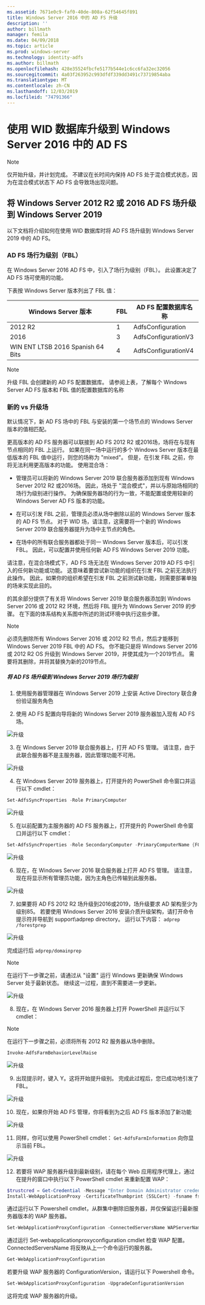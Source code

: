 ```yaml
---
ms.assetid: 7671e0c9-faf0-40de-808a-62f54645f891
title: Windows Server 2016 中的 AD FS 升级
description: ''
author: billmath
manager: femila
ms.date: 04/09/2018
ms.topic: article
ms.prod: windows-server
ms.technology: identity-adfs
ms.author: billmath
ms.openlocfilehash: 428e35524fbcfe5177b544e1c6cc6fa32ec32056
ms.sourcegitcommit: 4a03f263952c993dfdf339dd3491c73719854aba
ms.translationtype: MT
ms.contentlocale: zh-CN
ms.lasthandoff: 12/03/2019
ms.locfileid: "74791366"
---
```

# <a name="upgrading-to-ad-fs-in-windows-server-2016-using-a-wid-database"></a>使用 WID 数据库升级到 Windows Server 2016 中的 AD FS


> [!NOTE]
> 仅开始升级，并计划完成。 不建议在长时间内保持 AD FS 处于混合模式状态，因为在混合模式状态下 AD FS 会导致场出现问题。

## <a name="upgrading-a-windows-server-2012-r2-or-2016-ad-fs-farm-to-windows-server-2019"></a>将 Windows Server 2012 R2 或 2016 AD FS 场升级到 Windows Server 2019
以下文档将介绍如何在使用 WID 数据库时将 AD FS 场升级到 Windows Server 2019 中的 AD FS。

### <a name="ad-fs-farm-behavior-levels-fbl"></a>AD FS 场行为级别（FBL）
在 Windows Server 2016 AD FS 中，引入了场行为级别（FBL）。 此设置决定了 AD FS 场可使用的功能。

下表按 Windows Server 版本列出了 FBL 值：

| Windows Server 版本  | FBL | AD FS 配置数据库名称 |
| ------------- | ------------- | ------------- |
| 2012 R2  | 1  | AdfsConfiguration |
| 2016  | 3  | AdfsConfigurationV3 |
| WIN ENT LTSB 2016 Spanish 64 Bits  | 4  | AdfsConfigurationV4 |

> [!NOTE]
> 升级 FBL 会创建新的 AD FS 配置数据库。  请参阅上表，了解每个 Windows Server AD FS 版本和 FBL 值的配置数据库的名称

### <a name="new-vs-upgraded-farms"></a>新的 vs 升级场
默认情况下，新 AD FS 场中的 FBL 与安装的第一个场节点的 Windows Server 版本的值相匹配。

更高版本的 AD FS 服务器可以联接到 AD FS 2012 R2 或2016场，场将在与现有节点相同的 FBL 上运行。 如果在同一场中运行的多个 Windows Server 版本在最低版本的 FBL 值中运行，则您的场称为 "mixed"。 但是，在引发 FBL 之前，你将无法利用更高版本的功能。 使用混合场：

- 管理员可以将新的 Windows Server 2019 联合服务器添加到现有 Windows Server 2012 R2 或2016场。 因此，场处于 "混合模式"，并以与原始场相同的场行为级别进行操作。 为确保服务器场的行为一致，不能配置或使用较新的 Windows Server AD FS 版本的功能。

- 在可以引发 FBL 之前，管理员必须从场中删除以前的 Windows Server 版本的 AD FS 节点。  对于 WID 场，请注意，这需要将一个新的 Windows Server 2019 联合服务器提升为场中主节点的角色。

- 在场中的所有联合服务器都处于同一 Windows Server 版本后，可以引发 FBL。  因此，可以配置并使用任何新 AD FS Windows Server 2019 功能。

请注意，在混合场模式下，AD FS 场无法在 Windows Server 2019 AD FS 中引入的任何新功能或功能。 这意味着要尝试新功能的组织在引发 FBL 之前无法执行此操作。 因此，如果你的组织希望在引发 FBL 之前测试新功能，则需要部署单独的场来实现此目的。

的其余部分提供了有关将 Windows Server 2019 联合服务器添加到 Windows Server 2016 或 2012 R2 环境，然后将 FBL 提升为 Windows Server 2019 的步骤。 在下面的体系结构关系图中所述的测试环境中执行这些步骤。

> [!NOTE]
> 必须先删除所有 Windows Server 2016 或 2012 R2 节点，然后才能移到 Windows Server 2019 FBL 中的 AD FS。 你不能只是将 Windows Server 2016 或 2012 R2 OS 升级到 Windows Server 2019，并使其成为一个2019节点。 需要将其删除，并将其替换为新的2019节点。

##### <a name="to-upgrade-your-ad-fs-farm-to-windows-server-2019-farm-behavior-level"></a>将 AD FS 场升级到 Windows Server 2019 场行为级别

1. 使用服务器管理器在 Windows Server 2019 上安装 Active Directory 联合身份验证服务角色

2. 使用 AD FS 配置向导将新的 Windows Server 2019 服务器加入现有 AD FS 场。

![升级](media/Upgrading-to-AD-FS-in-Windows-Server-2016/ADFS_Mixed_1.png)

3. 在 Windows Server 2019 联合服务器上，打开 AD FS 管理。 请注意，由于此联合服务器不是主服务器，因此管理功能不可用。

![升级](media/Upgrading-to-AD-FS-in-Windows-Server-2016/ADFS_Mixed_3.png)

4. 在 Windows Server 2019 服务器上，打开提升的 PowerShell 命令窗口并运行以下 cmdlet：

```PowerShell
Set-AdfsSyncProperties -Role PrimaryComputer
```

![升级](media/Upgrading-to-AD-FS-in-Windows-Server-2016/ADFS_Mixed_4.png)

5. 在以前配置为主服务器的 AD FS 服务器上，打开提升的 PowerShell 命令窗口并运行以下 cmdlet：

```PowerShell
Set-AdfsSyncProperties -Role SecondaryComputer -PrimaryComputerName {FQDN}
```

![升级](media/Upgrading-to-AD-FS-in-Windows-Server-2016/ADFS_Mixed_5.png)

6. 现在，在 Windows Server 2016 联合服务器上打开 AD FS 管理。 请注意，现在将显示所有管理员功能，因为主角色已传输到此服务器。

![升级](media/Upgrading-to-AD-FS-in-Windows-Server-2016/ADFS_Mixed_6.png)

7. 如果要将 AD FS 2012 R2 场升级到2016或2019，场升级要求 AD 架构至少为级别85。  若要使用 Windows Server 2016 安装介质升级架构，请打开命令提示符并导航到 support\adprep directory。 运行以下内容： `adprep /forestprep`

![升级](media/Upgrading-to-AD-FS-in-Windows-Server-2016/ADFS_Mixed_7.png)

完成运行后 `adprep/domainprep`

> [!NOTE]
> 在运行下一步骤之前，请通过从 "设置" 运行 Windows 更新确保 Windows Server 处于最新状态。 继续这一过程，直到不需要进一步更新。

![升级](media/Upgrading-to-AD-FS-in-Windows-Server-2016/ADFS_Mixed_8.png)

8. 现在，在 Windows Server 2016 服务器上打开 PowerShell 并运行以下 cmdlet：

> [!NOTE]
> 在运行下一步骤之前，必须将所有 2012 R2 服务器从场中删除。

```PowerShell
Invoke-AdfsFarmBehaviorLevelRaise
```

![升级](media/Upgrading-to-AD-FS-in-Windows-Server-2016/ADFS_Mixed_9.png)

9. 出现提示时，键入 Y。这将开始提升级别。 完成此过程后，您已成功地引发了 FBL。

![升级](media/Upgrading-to-AD-FS-in-Windows-Server-2016/ADFS_Mixed_10.png)

10. 现在，如果你开始 AD FS 管理，你将看到为之后 AD FS 版本添加了新功能

![升级](media/Upgrading-to-AD-FS-in-Windows-Server-2016/ADFS_Mixed_12.png)

11. 同样，你可以使用 PowerShell cmdlet： `Get-AdfsFarmInformation` 向你显示当前 FBL。

![升级](media/Upgrading-to-AD-FS-in-Windows-Server-2016/ADFS_Mixed_13.png)

12. 若要将 WAP 服务器升级到最新级别，请在每个 Web 应用程序代理上，通过在提升的窗口中执行以下 PowerShell cmdlet 来重新配置 WAP：

```PowerShell
$trustcred = Get-Credential -Message "Enter Domain Administrator credentials"
Install-WebApplicationProxy -CertificateThumbprint {SSLCert} -fsname fsname -FederationServiceTrustCredential $trustcred
```

通过运行以下 Powershell cmdlet，从群集中删除旧服务器，并仅保留运行最新服务器版本的 WAP 服务器。

```PowerShell
Set-WebApplicationProxyConfiguration -ConnectedServersName WAPServerName1, WAPServerName2
```

通过运行 Set-webapplicationproxyconfiguration cmdlet 检查 WAP 配置。 ConnectedServersName 将反映从上一个命令运行的服务器。

```PowerShell
Get-WebApplicationProxyConfiguration
```
若要升级 WAP 服务器的 ConfigurationVersion，请运行以下 Powershell 命令。

```PowerShell
Set-WebApplicationProxyConfiguration -UpgradeConfigurationVersion
```

这将完成 WAP 服务器的升级。
